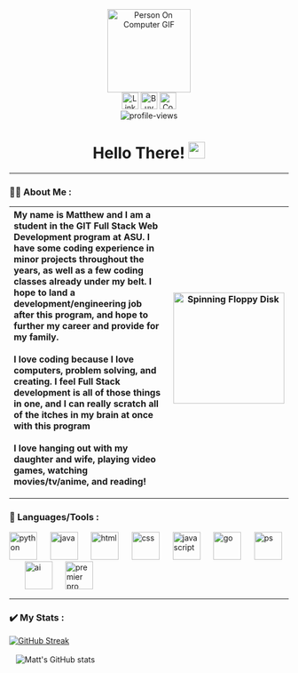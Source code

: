 <div id="header" align="center">
<img src="https://i.gifer.com/3IsP.gif" alt="Person On Computer GIF" width="150px"/>
    <div id="badges">
    <a href="https://www.linkedin.com/in/matthewjea/" {target="_blank"} rel="noreferrer noopener">
      <img src="https://custom-icon-badges.demolab.com/badge/LinkedIn-0A66C2?logo=linkedin-white&logoColor=fff)" alt="LinkedIn Badge" height="30"></a>
    <a href="https://www.buymeacoffee.com/astroactual" target="_blank" rel="noreferrer noopener">
        <img src="https://img.shields.io/badge/Buy%20Me%20a%20Coffee-ffdd00?&logo=buy-me-a-coffee&logoColor=black" alt="Buy Me A Coffee" height="30" ></a>
    <a href="https://codepen.io/astroactual" target="_blank" rel="noreferrer noopener">
        <img src="https://img.shields.io/badge/CodePen-white?&logo=codepen&logoColor=black" alt="Codepen Badge" height="30" ></a>
  </div>
  <img src="https://komarev.com/ghpvc/?username=dcroci&style=flat-square&color=blue" alt="profile-views"/>
  <h1>
  Hello There!
  <img src="https://media.giphy.com/media/hvRJCLFzcasrR4ia7z/giphy.gif" alt="waving hand" width="30px"/>
</h1>
</div>


---


### 👨‍💻 About Me : 

| My name is Matthew and I am a student in the GIT Full Stack Web Development program at ASU. I have some coding experience in minor projects throughout the years, as well as a few coding classes already under my belt. I hope to land a development/engineering job after this program, and hope to further my career and provide for my family.  <br> <br> I love coding because I love computers, problem solving, and creating. I feel Full Stack development is all of those things in one, and I can really scratch all of the itches in my brain at once with this program  <br> <br> I love hanging out with my daughter and wife, playing video games, watching movies/tv/anime, and reading! | <img src="https://i.gifer.com/7sZH.gif" alt="Spinning Floppy Disk" width="200"/> |  
|:-------|-----|

---

### 🧰 Languages/Tools : 

<div>
  <img src="https://cdn.jsdelivr.net/gh/devicons/devicon@latest/icons/python/python-original.svg"  title="python" alt="python" width="50" height="50"/>&nbsp;&nbsp;&nbsp;&nbsp;&nbsp;
  <img src="https://cdn.jsdelivr.net/gh/devicons/devicon@latest/icons/java/java-original.svg" title="Java" alt="java" width="50" height="50"/>&nbsp;&nbsp;&nbsp;&nbsp;&nbsp;
  <img src="https://cdn.jsdelivr.net/gh/devicons/devicon@latest/icons/html5/html5-original.svg" title="html" alt="html" width="50" height="50"/>&nbsp;&nbsp;&nbsp;&nbsp;&nbsp;
  <img src="https://cdn.jsdelivr.net/gh/devicons/devicon@latest/icons/css3/css3-original.svg"  title="css" alt="css" width="50" height="50"/>&nbsp;&nbsp;&nbsp;&nbsp;&nbsp;
  <img src="https://cdn.jsdelivr.net/gh/devicons/devicon@latest/icons/javascript/javascript-original.svg"  title="javascript" alt="javascript" width="50" height="50"/>&nbsp;&nbsp;&nbsp;&nbsp;&nbsp;
  <img src="https://cdn.jsdelivr.net/gh/devicons/devicon@latest/icons/go/go-original.svg"  title="go" alt="go" width="50" height="50"/>&nbsp;&nbsp;&nbsp;&nbsp;&nbsp;
  <img src="https://cdn.jsdelivr.net/gh/devicons/devicon@latest/icons/photoshop/photoshop-original.svg" title="Photoshop" alt="ps" width="50" height="50"/>&nbsp;&nbsp;&nbsp;&nbsp;&nbsp;&nbsp;
  <img src="https://cdn.jsdelivr.net/gh/devicons/devicon@latest/icons/illustrator/illustrator-plain.svg" title="illustrator" alt="ai" width="50" height="50"/>&nbsp;&nbsp;&nbsp;&nbsp;&nbsp;
  <img src="https://cdn.jsdelivr.net/gh/devicons/devicon@latest/icons/premierepro/premierepro-plain.svg" title="premier pro" alt="premier pro" width="50" height="50"/>&nbsp;&nbsp;&nbsp;&nbsp;&nbsp;
    
</div>


---
### ✔️ My Stats :
[![GitHub Streak](http://github-readme-streak-stats.herokuapp.com?user=astroactual&theme=dracula&date_format=M%20j%5B%2C%20Y%5D&mode=weekly)](https://git.io/streak-stats)
<br><br>&nbsp;&nbsp;
![Matt's GitHub stats](https://github-readme-stats.vercel.app/api?username=astroactual&theme=dracula&show_icons=true)


